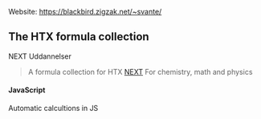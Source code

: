 Website:
https://blackbird.zigzak.net/~svante/

The HTX formula collection
------

NEXT Uddannelser
> A formula collection for HTX [NEXT](https://nextkbh.dk/)
> For chemistry, math and physics


#### JavaScript
Automatic calcultions in JS



